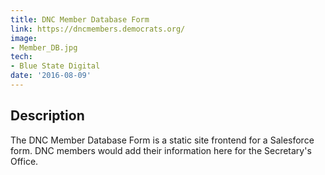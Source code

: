 ```yaml
---
title: DNC Member Database Form
link: https://dncmembers.democrats.org/
image:
- Member_DB.jpg
tech:
- Blue State Digital
date: '2016-08-09'
---
```


## Description
The DNC Member Database Form is a static site frontend for a Salesforce form. DNC members would add their information here for the Secretary's Office.

